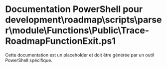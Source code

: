 # Documentation PowerShell pour development\roadmap\scripts\parser\module\Functions\Public\Trace-RoadmapFunctionExit.ps1

Cette documentation est un placeholder et doit être générée par un outil PowerShell spécifique.
